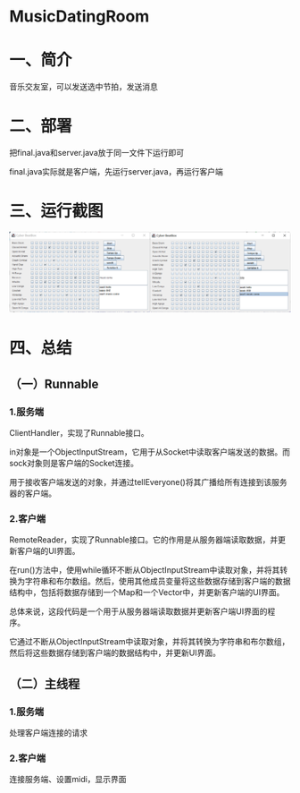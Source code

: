 # MusicDatingRoom

# 一、简介

音乐交友室，可以发送选中节拍，发送消息

# 二、部署

把final.java和server.java放于同一文件下运行即可

final.java实际就是客户端，先运行server.java，再运行客户端

# 三、运行截图

![运行截图](dating.png)

# 四、总结

## （一）Runnable

### 1.服务端

ClientHandler，实现了Runnable接口。

in对象是一个ObjectInputStream，它用于从Socket中读取客户端发送的数据。而sock对象则是客户端的Socket连接。

用于接收客户端发送的对象，并通过tellEveryone()将其广播给所有连接到该服务器的客户端。

### 2.客户端

RemoteReader，实现了Runnable接口。它的作用是从服务器端读取数据，并更新客户端的UI界面。

在run()方法中，使用while循环不断从ObjectInputStream中读取对象，并将其转换为字符串和布尔数组。然后，使用其他成员变量将这些数据存储到客户端的数据结构中，包括将数据存储到一个Map和一个Vector中，并更新客户端的UI界面。

总体来说，这段代码是一个用于从服务器端读取数据并更新客户端UI界面的程序。

它通过不断从ObjectInputStream中读取对象，并将其转换为字符串和布尔数组，然后将这些数据存储到客户端的数据结构中，并更新UI界面。

## （二）主线程

### 1.服务端

处理客户端连接的请求

### 2.客户端

连接服务端、设置midi，显示界面
